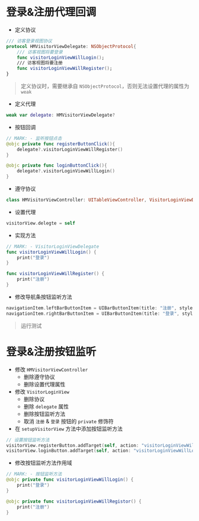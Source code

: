 # 登录&注册代理回调

* 定义协议

```swift
/// 访客登录视图协议
protocol HMVisitorViewDelegate: NSObjectProtocol{
    /// 访客视图将要登录
    func visitorLoginViewWillLogin();
    /// 访客视图将要注册
    func visitorLoginViewWillRegister();
}
```

> 定义协议时，需要继承自 `NSObjectProtocol`，否则无法设置代理的属性为 `weak`

* 定义代理

```swift
weak var delegate: HMVisitorViewDelegate?
```

* 按钮回调

```swift
// MARK: - 监听按钮点击
@objc private func registerButtonClick(){
    delegate?.visitorLoginViewWillRegister()
}

@objc private func loginButtonClick(){
    delegate?.visitorLoginViewWillLogin()
}
```

* 遵守协议

```swift
class HMVisitorViewController: UITableViewController, VisitorLoginViewDelegate
```
* 设置代理

```swift
visitorView.delegte = self
```

* 实现方法

```swift
// MARK: - VisitorLoginViewDelegate
func visitorLoginViewWillLogin() {
    print("登录")
}

func visitorLoginViewWillRegister() {
    print("注册")
}
```

* 修改导航条按钮监听方法

```swift
navigationItem.leftBarButtonItem = UIBarButtonItem(title: "注册", style: UIBarButtonItemStyle.Plain, target: self, action: "visitorLoginViewWillRegister")
navigationItem.rightBarButtonItem = UIBarButtonItem(title: "登录", style: UIBarButtonItemStyle.Plain, target: self, action: "visitorLoginViewWillLogin")
```

> 运行测试

# 登录&注册按钮监听

* 修改 `HMVisitorViewController`
    * 删除遵守协议
    * 删除设置代理属性
* 修改 `VisitorLoginView`
    * 删除协议
    * 删除 `delegate` 属性
    * 删除按钮监听方法
    * 取消 `注册` & `登录` 按钮的 `private` 修饰符
* 在 `setupVisitorView` 方法中添加按钮监听方法

```swift
// 设置按钮监听方法
visitorView.registerButton.addTarget(self, action: "visitorLoginViewWillRegistor", forControlEvents: UIControlEvents.TouchUpInside)
visitorView.loginButton.addTarget(self, action: "visitorLoginViewWillLogin", forControlEvents: UIControlEvents.TouchUpInside)
```

* 修改按钮监听方法作用域

```swift
// MARK: - 按钮监听方法
@objc private func visitorLoginViewWillLogin() {
    print("登录")
}

@objc private func visitorLoginViewWillRegistor() {
    print("注册")
}
```
